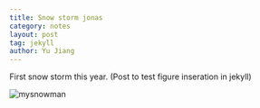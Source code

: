 ```yaml
---
title: Snow storm jonas
category: notes
layout: post
tag: jekyll
author: Yu Jiang
---
```


First snow storm this year.
(Post to test figure inseration in jekyll)


![mysnowman]({{site.url}}/images/blog/2016-01-22-snowman.JPG)
